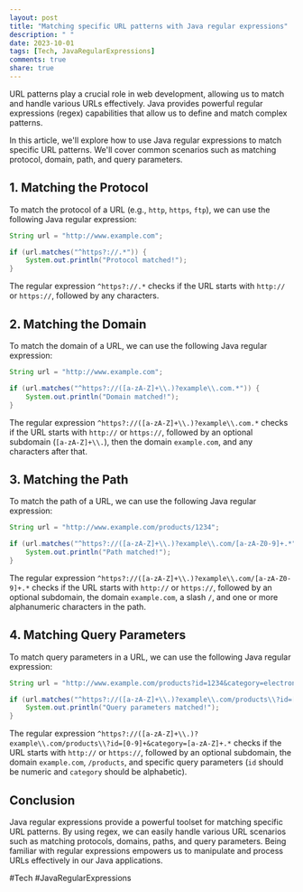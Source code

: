 ```yaml
---
layout: post
title: "Matching specific URL patterns with Java regular expressions"
description: " "
date: 2023-10-01
tags: [Tech, JavaRegularExpressions]
comments: true
share: true
---
```


URL patterns play a crucial role in web development, allowing us to match and handle various URLs effectively. Java provides powerful regular expressions (regex) capabilities that allow us to define and match complex patterns.

In this article, we'll explore how to use Java regular expressions to match specific URL patterns. We'll cover common scenarios such as matching protocol, domain, path, and query parameters.

## 1. Matching the Protocol

To match the protocol of a URL (e.g., `http`, `https`, `ftp`), we can use the following Java regular expression:

```java
String url = "http://www.example.com";

if (url.matches("^https?://.*")) {
    System.out.println("Protocol matched!");
}
```

The regular expression `^https?://.*` checks if the URL starts with `http://` or `https://`, followed by any characters.

## 2. Matching the Domain

To match the domain of a URL, we can use the following Java regular expression:

```java
String url = "http://www.example.com";

if (url.matches("^https?://([a-zA-Z]+\\.)?example\\.com.*")) {
    System.out.println("Domain matched!");
}
```

The regular expression `^https?://([a-zA-Z]+\\.)?example\\.com.*` checks if the URL starts with `http://` or `https://`, followed by an optional subdomain (`[a-zA-Z]+\\.`), then the domain `example.com`, and any characters after that.

## 3. Matching the Path

To match the path of a URL, we can use the following Java regular expression:

```java
String url = "http://www.example.com/products/1234";

if (url.matches("^https?://([a-zA-Z]+\\.)?example\\.com/[a-zA-Z0-9]+.*")) {
    System.out.println("Path matched!");
}
```

The regular expression `^https?://([a-zA-Z]+\\.)?example\\.com/[a-zA-Z0-9]+.*` checks if the URL starts with `http://` or `https://`, followed by an optional subdomain, the domain `example.com`, a slash `/`, and one or more alphanumeric characters in the path.

## 4. Matching Query Parameters

To match query parameters in a URL, we can use the following Java regular expression:

```java
String url = "http://www.example.com/products?id=1234&category=electronics";

if (url.matches("^https?://([a-zA-Z]+\\.)?example\\.com/products\\?id=[0-9]+&category=[a-zA-Z]+.*")) {
    System.out.println("Query parameters matched!");
}
```

The regular expression `^https?://([a-zA-Z]+\\.)?example\\.com/products\\?id=[0-9]+&category=[a-zA-Z]+.*` checks if the URL starts with `http://` or `https://`, followed by an optional subdomain, the domain `example.com`, `/products`, and specific query parameters (`id` should be numeric and `category` should be alphabetic).

## Conclusion

Java regular expressions provide a powerful toolset for matching specific URL patterns. By using regex, we can easily handle various URL scenarios such as matching protocols, domains, paths, and query parameters. Being familiar with regular expressions empowers us to manipulate and process URLs effectively in our Java applications.

#Tech #JavaRegularExpressions